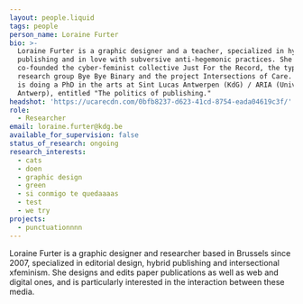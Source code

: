```yaml
---
layout: people.liquid
tags: people
person_name: Loraine Furter
bio: >-
  Loraine Furter is a graphic designer and a teacher, specialized in hybrid
  publishing and in love with subversive anti-hegemonic practices. She
  co-founded the cyber-feminist collective Just For the Record, the typography
  research group Bye Bye Binary and the project Intersections of Care. Loraine
  is doing a PhD in the arts at Sint Lucas Antwerpen (KdG) / ARIA (University of
  Antwerp), entitled "The politics of publishing."
headshot: 'https://ucarecdn.com/0bfb8237-d623-41cd-8754-eada04619c3f/'
role:
  - Researcher
email: loraine.furter@kdg.be
available_for_supervision: false
status_of_research: ongoing
research_interests:
  - cats
  - doen
  - graphic design
  - green
  - si conmigo te quedaaaas
  - test
  - we try
projects:
  - punctuationnnn
---
```

Loraine Furter is a graphic designer and researcher based in Brussels since 2007, specialized in editorial design, hybrid publishing and intersectional xfeminism. She designs and edits paper publications as well as web and digital ones, and is particularly interested in the interaction between these media.
